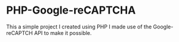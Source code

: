 # PHP-Google-reCAPTCHA
This a simple project I created using PHP
I made use of the Google-reCAPTCH API to make it possible.
